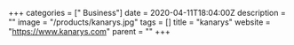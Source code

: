 +++
categories = [" Business"]
date = 2020-04-11T18:04:00Z
description = ""
image = "/products/kanarys.jpg"
tags = []
title = "kanarys"
website = "https://www.kanarys.com"
parent = ""
+++
